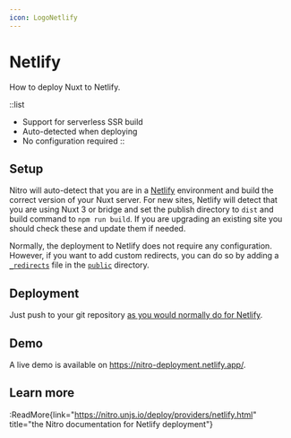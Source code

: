 ```yaml
---
icon: LogoNetlify
---
```


# Netlify

How to deploy Nuxt to Netlify.

::list

- Support for serverless SSR build
- Auto-detected when deploying
- No configuration required
::

## Setup

Nitro will auto-detect that you are in a [Netlify](https://www.netlify.com) environment and build the correct version of your Nuxt server. For new sites, Netlify will detect that you are using Nuxt 3 or bridge and set the publish directory to `dist` and build command to `npm run build`. If you are upgrading an existing site you should check these and update them if needed.

Normally, the deployment to Netlify does not require any configuration.
However, if you want to add custom redirects, you can do so by adding a [`_redirects`](https://docs.netlify.com/routing/redirects/#syntax-for-the-redirects-file) file in the [`public`](/guide/directory-structure/public) directory.

## Deployment

Just push to your git repository [as you would normally do for Netlify](https://docs.netlify.com/configure-builds/get-started/).

## Demo

A live demo is available on <https://nitro-deployment.netlify.app/>.

## Learn more

:ReadMore{link="https://nitro.unjs.io/deploy/providers/netlify.html" title="the Nitro documentation for Netlify deployment"}
